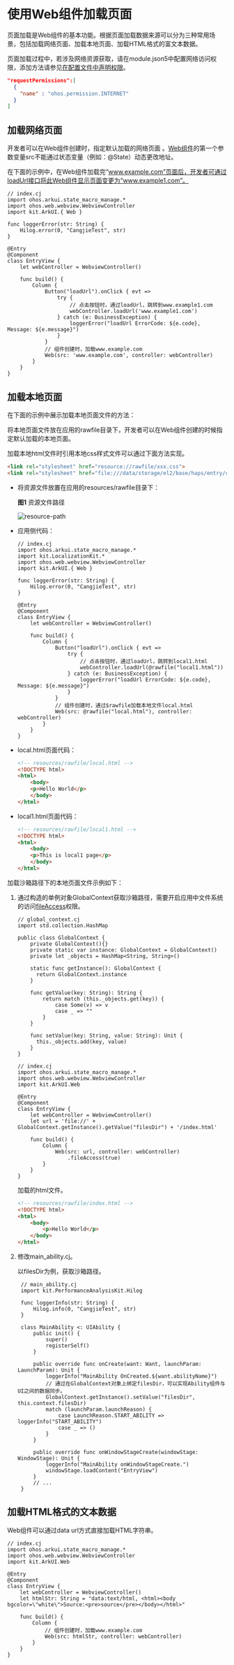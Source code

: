 # 使用Web组件加载页面

页面加载是Web组件的基本功能。根据页面加载数据来源可以分为三种常用场景，包括加载网络页面、加载本地页面、加载HTML格式的富文本数据。

页面加载过程中，若涉及网络资源获取，请在module.json5中配置网络访问权限，添加方法请参见[在配置文件中声明权限](../security/AccessToken/cj-declare-permissions.md)。

```json
"requestPermissions":[
  {
    "name" : "ohos.permission.INTERNET"
  }
]
```

## 加载网络页面

开发者可以在Web组件创建时，指定默认加载的网络页面 。[Web组件](../../../API_Reference/source_zh_cn/arkui-cj/cj-web-web.md#web)的第一个参数变量src不能通过状态变量（例如：@State）动态更改地址。

在下面的示例中，在Web组件加载完“www.example.com”页面后，开发者可通过loadUrl接口将此Web组件显示页面变更为“www.example1.com”。

<!-- compile -->

```cangjie
// index.cj
import ohos.arkui.state_macro_manage.*
import ohos.web.webview.WebviewController
import kit.ArkUI.{ Web }

func loggerError(str: String) {
    Hilog.error(0, "CangjieTest", str)
}

@Entry
@Component
class EntryView {
    let webController = WebviewController()

    func build() {
        Column {
            Button("loadUrl").onClick { evt =>
                try {
                    // 点击按钮时，通过loadUrl，跳转到www.example1.com
                    webController.loadUrl('www.example1.com')
                } catch (e: BusinessException) {
                    loggerError("loadUrl ErrorCode: ${e.code},  Message: ${e.message}")
                }
            }
            // 组件创建时，加载www.example.com
            Web(src: 'www.example.com', controller: webController)
        }
    }
}
```

## 加载本地页面

在下面的示例中展示加载本地页面文件的方法：

将本地页面文件放在应用的rawfile目录下，开发者可以在Web组件创建的时候指定默认加载的本地页面。

加载本地html文件时引用本地css样式文件可以通过下面方法实现。

```html
<link rel="stylesheet" href="resource://rawfile/xxx.css">
<link rel="stylesheet" href="file:///data/storage/el2/base/haps/entry/cache/xxx.css">// 加载沙箱路径下的本地css文件。
```

- 将资源文件放置在应用的resources/rawfile目录下：

    **图1** 资源文件路径

    ![resource-path](figures/web-resource-path.png) <!--ToBeReviewed-->

- 应用侧代码：

    <!-- compile -->

    ```cangjie
    // index.cj
    import ohos.arkui.state_macro_manage.*
    import kit.LocalizationKit.*
    import ohos.web.webview.WebviewController
    import kit.ArkUI.{ Web }

    func loggerError(str: String) {
        Hilog.error(0, "CangjieTest", str)
    }

    @Entry
    @Component
    class EntryView {
        let webController = WebviewController()

        func build() {
            Column {
                Button("loadUrl").onClick { evt =>
                    try {
                        // 点击按钮时，通过loadUrl，跳转到local1.html
                        webController.loadUrl(@rawfile("local1.html"))
                    } catch (e: BusinessException) {
                        loggerError("loadUrl ErrorCode: ${e.code},  Message: ${e.message}")
                    }
                }
                // 组件创建时，通过$rawfile加载本地文件local.html
                Web(src: @rawfile("local.html"), controller: webController)
            }
        }
    }
    ```

- local.html页面代码：

    ```html
    <!-- resources/rawfile/local.html -->
    <!DOCTYPE html>
    <html>
        <body>
        <p>Hello World</p>
        </body>
    </html>
    ```

- local1.html页面代码：

    ```html
    <!-- resources/rawfile/local1.html -->
    <!DOCTYPE html>
    <html>
        <body>
        <p>This is local1 page</p>
        </body>
    </html>
    ```

加载沙箱路径下的本地页面文件示例如下：

1. 通过构造的单例对象GlobalContext获取沙箱路径，需要开启应用中文件系统的访问[fileAccess](../../../API_Reference/source_zh_cn/arkui-cj/cj-web-web.md#func-fileaccessbool)权限。

    <!-- compile -->

    ```cangjie
    // global_context.cj
    import std.collection.HashMap

    public class GlobalContext {
        private GlobalContext(){}
        private static var instance: GlobalContext = GlobalContext()
        private let _objects = HashMap<String, String>()

        static func getInstance(): GlobalContext {
          return GlobalContext.instance
        }

        func getValue(key: String): String {
            return match (this._objects.get(key)) {
                case Some(v) => v
                case _ => ""
            }
        }

        func setValue(key: String, value: String): Unit {
          this._objects.add(key, value)
        }
    }
    ```

    <!-- compile -->

    ```cangjie
    // index.cj
    import ohos.arkui.state_macro_manage.*
    import ohos.web.webview.WebviewController
    import kit.ArkUI.Web

    @Entry
    @Component
    class EntryView {
        let webController = WebviewController()
        let url = 'file://' + GlobalContext.getInstance().getValue("filesDir") + '/index.html'

        func build() {
            Column {
                Web(src: url, controller: webController)
                    .fileAccess(true)
            }
        }
    }
    ```

    加载的html文件。

    ```html
    <!-- resources/rawfile/index.html -->
    <!DOCTYPE html>
    <html>
        <body>
            <p>Hello World</p>
        </body>
    </html>
    ```

2. 修改main_ability.cj。

   以filesDir为例，获取沙箱路径。

    <!-- compile -->

   ```cangjie
    // main_ability.cj
    import kit.PerformanceAnalysisKit.Hilog

    func loggerInfo(str: String) {
        Hilog.info(0, "CangjieTest", str)
    }

    class MainAbility <: UIAbility {
        public init() {
            super()
            registerSelf()
        }

        public override func onCreate(want: Want, launchParam: LaunchParam): Unit {
            loggerInfo("MainAbility OnCreated.${want.abilityName}")
            // 通过在GlobalContext对象上绑定filesDir，可以实现Ability组件与UI之间的数据同步。
            GlobalContext.getInstance().setValue("filesDir", this.context.filesDir)
            match (launchParam.launchReason) {
                case LaunchReason.START_ABILITY => loggerInfo("START_ABILITY")
                case _ => ()
            }
        }

        public override func onWindowStageCreate(windowStage: WindowStage): Unit {
            loggerInfo("MainAbility onWindowStageCreate.")
            windowStage.loadContent("EntryView")
        }
        // ...
    }
   ```

## 加载HTML格式的文本数据

Web组件可以通过data url方式直接加载HTML字符串。

<!-- compile -->

```cangjie
// index.cj
import ohos.arkui.state_macro_manage.*
import ohos.web.webview.WebviewController
import kit.ArkUI.Web

@Entry
@Component
class EntryView {
    let webController = WebviewController()
    let htmlStr: String = "data:text/html, <html><body bgcolor=\"white\">Source:<pre>source</pre></body></html>"

    func build() {
        Column {
            // 组件创建时，加载www.example.com
            Web(src: htmlStr, controller: webController)
        }
    }
}
```
